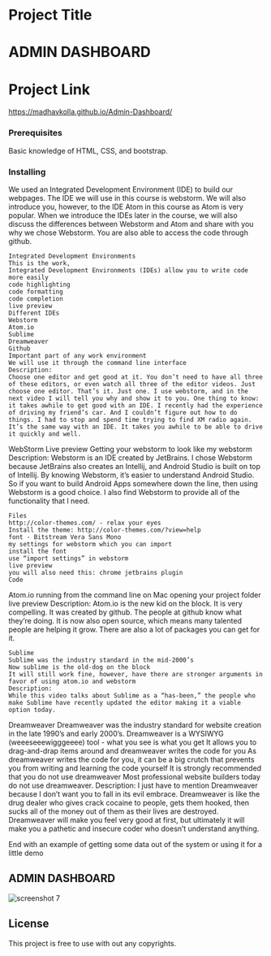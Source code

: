 # Project Title

# ADMIN DASHBOARD

# Project Link

https://madhavkolla.github.io/Admin-Dashboard/

### Prerequisites

Basic knowledge of HTML, CSS, and bootstrap.

### Installing

We used an Integrated Development Environment (IDE) to build our webpages. The IDE we will use in this course is webstorm. We will also introduce you, however, to the IDE Atom in this course as Atom is very popular. When we introduce the IDEs later in the course, we will also discuss the differences between Webstorm and Atom and share with you why we chose Webstorm. You are also able to access the code through github.

```
Integrated Development Environments
This is the work, 
Integrated Development Environments (IDEs) allow you to write code more easily
code highlighting
code formatting
code completion
live preview
Different IDEs
Webstorm
Atom.io
Sublime
Dreamweaver
Github
Important part of any work environment
We will use it through the command line interface
Description:
Choose one editor and get good at it. You don’t need to have all three of these editors, or even watch all three of the editor videos. Just choose one editor. That’s it. Just one. I use webstorm, and in the next video I will tell you why and show it to you. One thing to know: it takes awhile to get good with an IDE. I recently had the experience of driving my friend’s car. And I couldn’t figure out how to do things. I had to stop and spend time trying to find XM radio again. It’s the same way with an IDE. It takes you awhile to be able to drive it quickly and well.

```
WebStorm
Live preview
Getting your webstorm to look like my webstorm
Description:
Webstorm is an IDE created by JetBrains. I chose Webstorm because JetBrains also creates an Intellij, and Android Studio is built on top of Intellij. By knowing Webstorm, it’s easier to understand Android Studio. So if you want to build Android Apps somewhere down the line, then using Webstorm is a good choice. I also find Webstorm to provide all of the functionality that I need.

```
Files
http://color-themes.com/ - relax your eyes
Install the theme: http://color-themes.com/?view=help 
font - Bitstream Vera Sans Mono
my settings for webstorm which you can import
install the font
use “import settings” in webstorm
live preview
you will also need this: chrome jetbrains plugin
Code

```
Atom.io
running from the command line on Mac
opening your project folder
live preview
Description:
Atom.io is the new kid on the block. It is very compelling. It was created by github. The people at github know what they’re doing. It is now also open source, which means many talented people are helping it grow. There are also a lot of packages you can get for it. 

```
Sublime
Sublime was the industry standard in the mid-2000’s
Now sublime is the old-dog on the block
It will still work fine, however, have there are stronger arguments in favor of using atom.io and webstorm
Description:
While this video talks about Sublime as a “has-been,” the people who make Sublime have recently updated the editor making it a viable option today. 

```
Dreamweaver
Dreamweaver was the industry standard for website creation in the late 1990’s and early 2000’s.
Dreamweaver is a WYSIWYG (weeeseeewigggeeee) tool - what you see is what you get
It allows you to drag-and-drap items around and dreamweaver writes the code for you
As dreamweaver writes the code for you, it can be a big crutch that prevents you from writing and learning the code yourself
It is strongly recommended that you do not use dreamweaver
Most professional website builders today do not use dreamweaver.
Description:
I just have to mention Dreamweaver because I don’t want you to fall in its evil embrace. Dreamweaver is like the drug dealer who gives crack cocaine to people, gets them hooked, then sucks all of the money out of them as their lives are destroyed. Dreamweaver will make you feel very good at first, but ultimately it will make you a pathetic and insecure coder who doesn’t understand anything.

End with an example of getting some data out of the system or using it for a little demo

## ADMIN DASHBOARD

![screenshot 7](https://user-images.githubusercontent.com/19499440/35774291-b037564e-0930-11e8-96a5-ed256a695d86.png)

## License

This project is free to use with out any copyrights.

